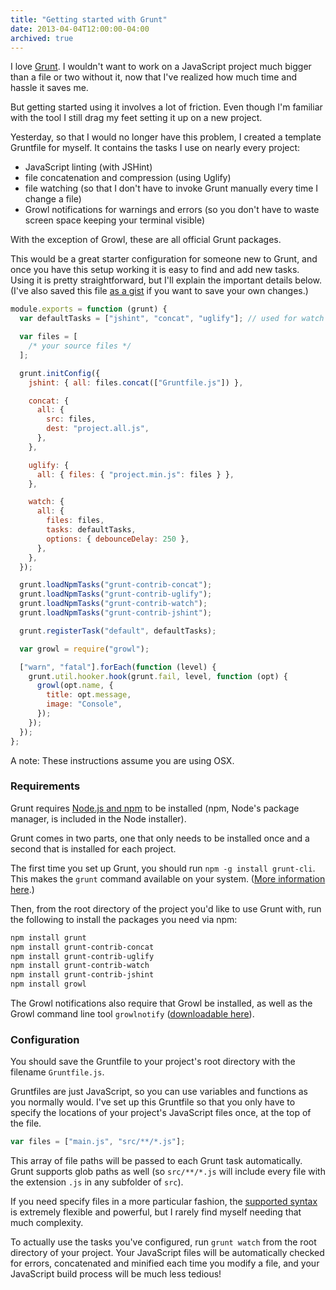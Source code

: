 ```yaml
---
title: "Getting started with Grunt"
date: 2013-04-04T12:00:00-04:00
archived: true
---
```


I love [Grunt](http://gruntjs.com/). I wouldn't want to work on a JavaScript project much bigger than a file or two without it, now that I've realized how much time and hassle it saves me.

But getting started using it involves a lot of friction. Even though I'm familiar with the tool I still drag my feet setting it up on a new project.

Yesterday, so that I would no longer have this problem, I created a template Gruntfile for myself. It contains the tasks I use on nearly every project:

- JavaScript linting (with JSHint)
- file concatenation and compression (using Uglify)
- file watching (so that I don't have to invoke Grunt manually every time I change a file)
- Growl notifications for warnings and errors (so you don't have to waste screen space keeping your terminal visible)

With the exception of Growl, these are all official Grunt packages.

This would be a great starter configuration for someone new to Grunt, and once you have this setup working it is easy to find and add new tasks. Using it is pretty straightforward, but I'll explain the important details below. (I've also saved this file [as a gist](https://gist.github.com/alliejones/5306809) if you want to save your own changes.)

```js
module.exports = function (grunt) {
  var defaultTasks = ["jshint", "concat", "uglify"]; // used for watch as well

  var files = [
    /* your source files */
  ];

  grunt.initConfig({
    jshint: { all: files.concat(["Gruntfile.js"]) },

    concat: {
      all: {
        src: files,
        dest: "project.all.js",
      },
    },

    uglify: {
      all: { files: { "project.min.js": files } },
    },

    watch: {
      all: {
        files: files,
        tasks: defaultTasks,
        options: { debounceDelay: 250 },
      },
    },
  });

  grunt.loadNpmTasks("grunt-contrib-concat");
  grunt.loadNpmTasks("grunt-contrib-uglify");
  grunt.loadNpmTasks("grunt-contrib-watch");
  grunt.loadNpmTasks("grunt-contrib-jshint");

  grunt.registerTask("default", defaultTasks);

  var growl = require("growl");

  ["warn", "fatal"].forEach(function (level) {
    grunt.util.hooker.hook(grunt.fail, level, function (opt) {
      growl(opt.name, {
        title: opt.message,
        image: "Console",
      });
    });
  });
};
```

A note: These instructions assume you are using OSX.

### Requirements

Grunt requires [Node.js and npm](http://nodejs.org/) to be installed (npm, Node's package manager, is included in the Node installer).

Grunt comes in two parts, one that only needs to be installed once and a second that is installed for each project.

The first time you set up Grunt, you should run `npm -g install grunt-cli`. This makes the `grunt` command available on your system. ([More information here](http://gruntjs.com/getting-started#how-the-cli-works).)

Then, from the root directory of the project you'd like to use Grunt with, run the following to install the packages you need via npm:

```bash
npm install grunt
npm install grunt-contrib-concat
npm install grunt-contrib-uglify
npm install grunt-contrib-watch
npm install grunt-contrib-jshint
npm install growl
```

The Growl notifications also require that Growl be installed, as well as the Growl command line tool `growlnotify` ([downloadable here](http://growl.info/downloads#generaldownloads)).

### Configuration

You should save the Gruntfile to your project's root directory with the filename `Gruntfile.js`.

Gruntfiles are just JavaScript, so you can use variables and functions as you normally would. I've set up this Gruntfile so that you only have to specify the locations of your project's JavaScript files once, at the top of the file.

```js
var files = ["main.js", "src/**/*.js"];
```

This array of file paths will be passed to each Grunt task automatically. Grunt supports glob paths as well (so `src/**/*.js` will include every file with the extension `.js` in any subfolder of `src`).

If you need specify files in a more particular fashion, the [supported syntax](http://gruntjs.com/configuring-tasks#files) is extremely flexible and powerful, but I rarely find myself needing that much complexity.

To actually use the tasks you've configured, run `grunt watch` from the root directory of your project. Your JavaScript files will be automatically checked for errors, concatenated and minified each time you modify a file, and your JavaScript build process will be much less tedious!

